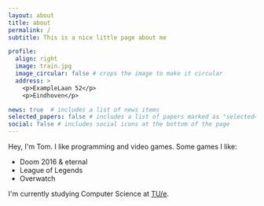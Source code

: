 ```yaml
---
layout: about
title: about
permalink: /
subtitle: This is a nice little page about me

profile:
  align: right
  image: train.jpg
  image_circular: false # crops the image to make it circular
  address: >
    <p>ExampleLaan 52</p>
    <p>Eindhoven</p>

news: true  # includes a list of news items
selected_papers: false # includes a list of papers marked as "selected={true}"
social: false # includes social icons at the bottom of the page
---
```


Hey, I'm Tom.
I like programming and video games. Some games I like:
- Doom 2016 & eternal
- League of Legends
- Overwatch

I'm currently studying Computer Science at [TU/e](https://www.tue.nl/en/). 
